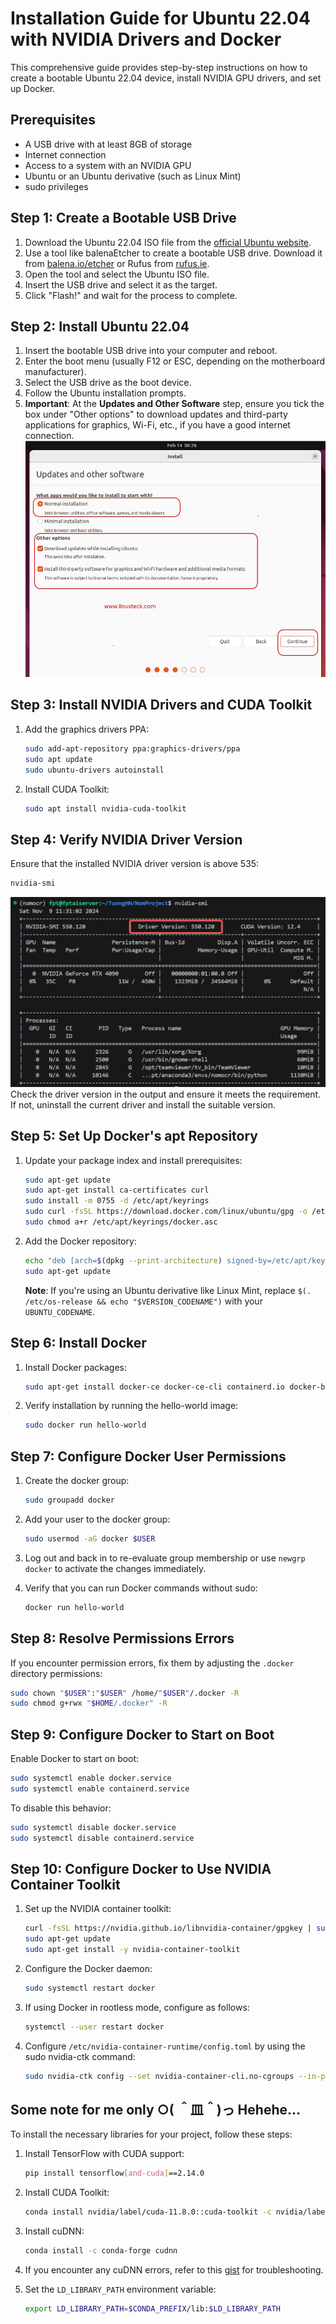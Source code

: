 
# Installation Guide for Ubuntu 22.04 with NVIDIA Drivers and Docker

This comprehensive guide provides step-by-step instructions on how to create a bootable Ubuntu 22.04 device, install NVIDIA GPU drivers, and set up Docker.

## Prerequisites

- A USB drive with at least 8GB of storage
- Internet connection
- Access to a system with an NVIDIA GPU
- Ubuntu or an Ubuntu derivative (such as Linux Mint)
- sudo privileges

## Step 1: Create a Bootable USB Drive

1. Download the Ubuntu 22.04 ISO file from the [official Ubuntu website](https://ubuntu.com/download/desktop).
2. Use a tool like balenaEtcher to create a bootable USB drive. Download it from [balena.io/etcher](https://www.balena.io/etcher/) or Rufus from [rufus.ie](https://rufus.ie/).
3. Open the tool and select the Ubuntu ISO file.
4. Insert the USB drive and select it as the target.
5. Click "Flash!" and wait for the process to complete.

## Step 2: Install Ubuntu 22.04

1. Insert the bootable USB drive into your computer and reboot.
2. Enter the boot menu (usually F12 or ESC, depending on the motherboard manufacturer).
3. Select the USB drive as the boot device.
4. Follow the Ubuntu installation prompts.
5. **Important**: At the **Updates and Other Software** step, ensure you tick the box under "Other options" to download updates and third-party applications for graphics, Wi-Fi, etc., if you have a good internet connection.
![install 3rd driver](docs/3rddriver.png)
## Step 3: Install NVIDIA Drivers and CUDA Toolkit

1. Add the graphics drivers PPA:
   ```bash
   sudo add-apt-repository ppa:graphics-drivers/ppa
   sudo apt update
   sudo ubuntu-drivers autoinstall
   ```
2. Install CUDA Toolkit:
   ```bash
   sudo apt install nvidia-cuda-toolkit
   ```

## Step 4: Verify NVIDIA Driver Version

Ensure that the installed NVIDIA driver version is above 535:
```bash
nvidia-smi
```
![alt text](docs/driver535.png)
Check the driver version in the output and ensure it meets the requirement. If not, uninstall the current driver and install the suitable version.

## Step 5: Set Up Docker's apt Repository

1. Update your package index and install prerequisites:
   ```bash
   sudo apt-get update
   sudo apt-get install ca-certificates curl
   sudo install -m 0755 -d /etc/apt/keyrings
   sudo curl -fsSL https://download.docker.com/linux/ubuntu/gpg -o /etc/apt/keyrings/docker.asc
   sudo chmod a+r /etc/apt/keyrings/docker.asc
   ```
2. Add the Docker repository:
   ```bash
   echo "deb [arch=$(dpkg --print-architecture) signed-by=/etc/apt/keyrings/docker.asc] https://download.docker.com/linux/ubuntu $(. /etc/os-release and echo "$VERSION_CODENAME") stable" | sudo tee /etc/apt/sources.list.d/docker.list > /dev/null
   sudo apt-get update
   ```
   **Note**: If you're using an Ubuntu derivative like Linux Mint, replace `$(. /etc/os-release && echo "$VERSION_CODENAME")` with your `UBUNTU_CODENAME`.

## Step 6: Install Docker

1. Install Docker packages:
   ```bash
   sudo apt-get install docker-ce docker-ce-cli containerd.io docker-buildx-plugin docker-compose-plugin
   ```
2. Verify installation by running the hello-world image:
   ```bash
   sudo docker run hello-world
   ```

## Step 7: Configure Docker User Permissions

1. Create the docker group:
   ```bash
   sudo groupadd docker
   ```
2. Add your user to the docker group:
   ```bash
   sudo usermod -aG docker $USER
   ```
3. Log out and back in to re-evaluate group membership or use `newgrp docker` to activate the changes immediately.

4. Verify that you can run Docker commands without sudo:
   ```bash
   docker run hello-world
   ```

## Step 8: Resolve Permissions Errors

If you encounter permission errors, fix them by adjusting the `.docker` directory permissions:
```bash
sudo chown "$USER":"$USER" /home/"$USER"/.docker -R
sudo chmod g+rwx "$HOME/.docker" -R
```

## Step 9: Configure Docker to Start on Boot

Enable Docker to start on boot:
```bash
sudo systemctl enable docker.service
sudo systemctl enable containerd.service
```
To disable this behavior:
```bash
sudo systemctl disable docker.service
sudo systemctl disable containerd.service
```

## Step 10: Configure Docker to Use NVIDIA Container Toolkit

1. Set up the NVIDIA container toolkit:
   ```bash
   curl -fsSL https://nvidia.github.io/libnvidia-container/gpgkey | sudo gpg --dearmor -o /usr/share/keyrings/nvidia-container-toolkit-keyring.gpg   && curl -s -L https://nvidia.github.io/libnvidia-container/stable/deb/nvidia-container-toolkit.list |     sed 's#deb https://#deb [signed-by=/usr/share/keyrings/nvidia-container-toolkit-keyring.gpg] https://#g' |     sudo tee /etc/apt/sources.list.d/nvidia-container-toolkit.list
   sudo apt-get update
   sudo apt-get install -y nvidia-container-toolkit
   ```

2. Configure the Docker daemon:
   ```bash
   sudo systemctl restart docker
   ```

3. If using Docker in rootless mode, configure as follows:
   ```bash
   systemctl --user restart docker
   ```

4. Configure `/etc/nvidia-container-runtime/config.toml` by using the sudo nvidia-ctk command:
   ```bash
   sudo nvidia-ctk config --set nvidia-container-cli.no-cgroups --in-place
   ```


## Some note for me only ○( ＾皿＾)っ Hehehe…

To install the necessary libraries for your project, follow these steps:

1. Install TensorFlow with CUDA support:
    ```bash
    pip install tensorflow[and-cuda]==2.14.0
    ```

2. Install CUDA Toolkit:
    ```bash
    conda install nvidia/label/cuda-11.8.0::cuda-toolkit -c nvidia/label/cuda-11.8.0
    ```

3. Install cuDNN:
    ```bash
    conda install -c conda-forge cudnn
    ```

4. If you encounter any cuDNN errors, refer to this [gist](https://gist.github.com/bennyistanto/46d8cfaf88aaa881ec69a2b5ce60cb58) for troubleshooting.

5. Set the `LD_LIBRARY_PATH` environment variable:
    ```bash
    export LD_LIBRARY_PATH=$CONDA_PREFIX/lib:$LD_LIBRARY_PATH
    ```

